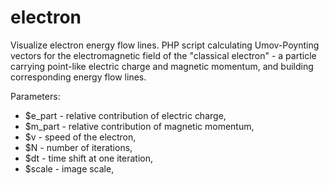# electron
Visualize electron energy flow lines.
PHP script calculating Umov-Poynting vectors for the electromagnetic field of the "classical electron" - a particle carrying point-like electric charge and magnetic momentum,
and building corresponding energy flow lines.

Parameters:
- $e_part - relative contribution of electric charge, 
- $m_part - relative contribution of magnetic momentum,
- $v - speed of the electron,
- $N - number of iterations,
- $dt - time shift at one iteration,
- $scale - image scale, 
